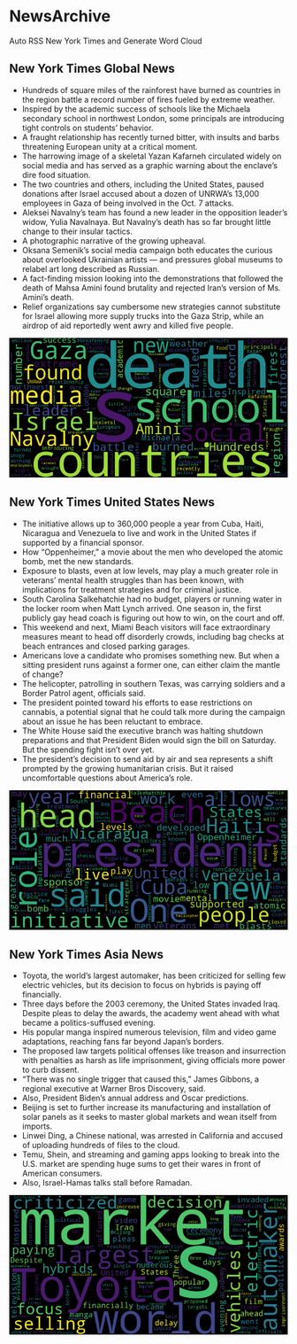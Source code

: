 # NewsArchive
Auto RSS New York Times and Generate Word Cloud

## New York Times Global News
* Hundreds of square miles of the rainforest have burned as countries in the region battle a record number of fires fueled by extreme weather.
* Inspired by the academic success of schools like the Michaela secondary school in northwest London, some principals are introducing tight controls on students’ behavior.
* A fraught relationship has recently turned bitter, with insults and barbs threatening European unity at a critical moment.
* The harrowing image of a skeletal Yazan Kafarneh circulated widely on social media and has served as a graphic warning about the enclave’s dire food situation.
* The two countries and others, including the United States, paused donations after Israel accused about a dozen of UNRWA’s 13,000 employees in Gaza of being involved in the Oct. 7 attacks.
* Aleksei Navalny’s team has found a new leader in the opposition leader’s widow, Yulia Navalnaya. But Navalny’s death has so far brought little change to their insular tactics.
* A photographic narrative of the growing upheaval.
* Oksana Semenik’s social media campaign both educates the curious about overlooked Ukrainian artists — and pressures global museums to relabel art long described as Russian.
* A fact-finding mission looking into the demonstrations that followed the death of Mahsa Amini found brutality and rejected Iran’s version of Ms. Amini’s death.
* Relief organizations say cumbersome new strategies cannot substitute for Israel allowing more supply trucks into the Gaza Strip, while an airdrop of aid reportedly went awry and killed five people.

![Global](./global.png)
## New York Times United States News
* The initiative allows up to 360,000 people a year from Cuba, Haiti, Nicaragua and Venezuela to live and work in the United States if supported by a financial sponsor.
* How “Oppenheimer,” a movie about the men who developed the atomic bomb, met the new standards.
* Exposure to blasts, even at low levels, may play a much greater role in veterans’ mental health struggles than has been known, with implications for treatment strategies and for criminal justice.
* South Carolina Salkehatchie had no budget, players or running water in the locker room when Matt Lynch arrived. One season in, the first publicly gay head coach is figuring out how to win, on the court and off.
* This weekend and next, Miami Beach visitors will face extraordinary measures meant to head off disorderly crowds, including bag checks at beach entrances and closed parking garages.
* Americans love a candidate who promises something new. But when a sitting president runs against a former one, can either claim the mantle of change?
* The helicopter, patrolling in southern Texas, was carrying soldiers and a Border Patrol agent, officials said.
* The president pointed toward his efforts to ease restrictions on cannabis, a potential signal that he could talk more during the campaign about an issue he has been reluctant to embrace.
* The White House said the executive branch was halting shutdown preparations and that President Biden would sign the bill on Saturday. But the spending fight isn’t over yet.
* The president’s decision to send aid by air and sea represents a shift prompted by the growing humanitarian crisis. But it raised uncomfortable questions about America’s role.

![US](./usnews.png)
## New York Times Asia News
* Toyota, the world’s largest automaker, has been criticized for selling few electric vehicles, but its decision to focus on hybrids is paying off financially.
* Three days before the 2003 ceremony, the United States invaded Iraq. Despite pleas to delay the awards, the academy went ahead with what became a politics-suffused evening.
* His popular manga inspired numerous television, film and video game adaptations, reaching fans far beyond Japan’s borders.
* The proposed law targets political offenses like treason and insurrection with penalties as harsh as life imprisonment, giving officials more power to curb dissent.
* “There was no single trigger that caused this,” James Gibbons, a regional executive at Warner Bros Discovery, said.
* Also, President Biden’s annual address and Oscar predictions.
* Beijing is set to further increase its manufacturing and installation of solar panels as it seeks to master global markets and wean itself from imports.
* Linwei Ding, a Chinese national, was arrested in California and accused of uploading hundreds of files to the cloud.
* Temu, Shein, and streaming and gaming apps looking to break into the U.S. market are spending huge sums to get their wares in front of American consumers.
* Also, Israel-Hamas talks stall before Ramadan.

![Asian](./asian.png)
